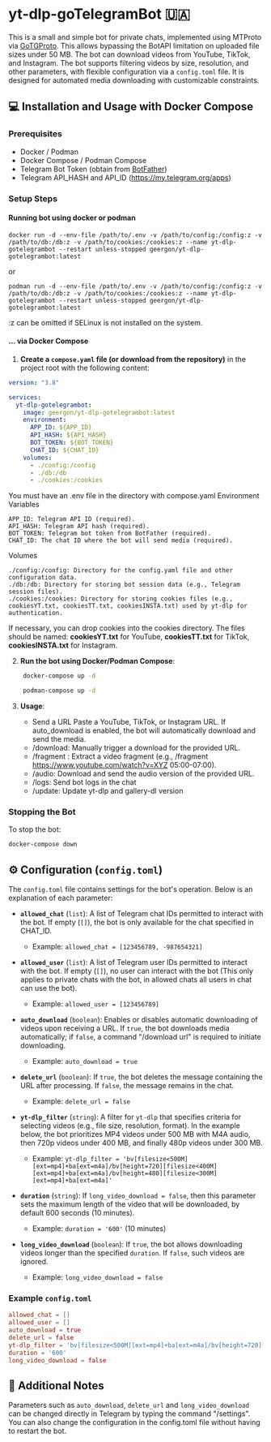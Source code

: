 # yt-dlp-goTelegramBot 🇺🇦

This is a small and simple bot for private chats, implemented using MTProto via [GoTGProto](https://github.com/celestix/gotgproto/tree/beta). This allows bypassing the BotAPI limitation on uploaded file sizes under 50 MB. The bot can download videos from YouTube, TikTok, and Instagram. The bot supports filtering videos by size, resolution, and other parameters, with flexible configuration via a `config.toml` file. It is designed for automated media downloading with customizable constraints.

## 💻 Installation and Usage with Docker Compose

### Prerequisites

- Docker / Podman
- Docker Compose / Podman Compose
- Telegram Bot Token (obtain from [BotFather](https://t.me/BotFather))
- Telegram API_HASH and API_ID (<https://my.telegram.org/apps>)

### Setup Steps

#### Running bot using docker or podman

```
docker run -d --env-file /path/to/.env -v /path/to/config:/config:z -v /path/to/db:/db:z -v /path/to/cookies:/cookies:z --name yt-dlp-gotelegrambot --restart unless-stopped geergon/yt-dlp-gotelegrambot:latest
```

or

```
podman run -d --env-file /path/to/.env -v /path/to/config:/config:z -v /path/to/db:/db:z -v /path/to/cookies:/cookies:z --name yt-dlp-gotelegrambot --restart unless-stopped geergon/yt-dlp-gotelegrambot:latest
```

:z can be omitted if SELinux is not installed on the system.

#### ... via Docker Compose

1. **Create a `compose.yaml` file (or download from the repository)**  in the project root with the following content:

```yaml
version: "3.8"

services:
  yt-dlp-gotelegrambot:
    image: geergon/yt-dlp-gotelegrambot:latest
    environment:
      APP_ID: ${APP_ID}
      API_HASH: ${API_HASH}
      BOT_TOKEN: ${BOT_TOKEN}
      CHAT_ID: ${CHAT_ID}
    volumes:
      - ./config:/config
      - ./db:/db
      - ./cookies:/cookies

```

You must have an .env file in the directory with compose.yaml
Environment Variables

    APP_ID: Telegram API ID (required).
    API_HASH: Telegram API hash (required).
    BOT_TOKEN: Telegram bot token from BotFather (required).
    CHAT_ID: The chat ID where the bot will send media (required).

Volumes

    ./config:/config: Directory for the config.yaml file and other configuration data.
    ./db:/db: Directory for storing bot session data (e.g., Telegram session files).
    ./cookies:/cookies: Directory for storing cookies files (e.g., cookiesYT.txt, cookiesTT.txt, cookiesINSTA.txt) used by yt-dlp for authentication.

If necessary, you can drop cookies into the cookies directory. The files should be named:
**cookiesYT.txt** for YouTube,
**cookiesTT.txt** for TikTok,
**cookiesINSTA.txt** for Instagram.

2. **Run the bot using Docker/Podman Compose**:

```bash
    docker-compose up -d
```

```bash
    podman-compose up -d
```

3. **Usage**:

    - Send a URL Paste a YouTube, TikTok, or Instagram URL. If auto_download is enabled, the bot will automatically download and send the media.
    - /download: Manually trigger a download for the provided URL.
    - /fragment <URL> <start-end>: Extract a video fragment (e.g., /fragment <https://www.youtube.com/watch?v=XYZ> 05:00-07:00).
    - /audio: Download and send the audio version of the provided URL.
    - /logs: Send bot logs in the chat
    - /update: Update yt-dlp and gallery-dl version

### Stopping the Bot

To stop the bot:

```bash
docker-compose down

```

## ⚙ Configuration (`config.toml`)

The `config.toml` file contains settings for the bot's operation. Below is an explanation of each parameter:

- **`allowed_chat`** (`list`): A list of Telegram chat IDs permitted to interact with the bot. If empty (`[]`), the bot is only available for the chat specified in CHAT_ID.

  - Example: `allowed_chat = [123456789, -987654321]`
- **`allowed_user`** (`list`): A list of Telegram user IDs permitted to interact with the bot. If empty (`[]`), no user can interact with the bot (This only applies to private chats with the bot, in allowed chats all users in chat can use the bot).

  - Example: `allowed_user = [123456789]`
- **`auto_download`** (`boolean`): Enables or disables automatic downloading of videos upon receiving a URL. If `true`, the bot downloads media automatically; if `false`, a command "/download url" is required to initiate downloading.

  - Example: `auto_download = true`
- **`delete_url`** (`boolean`): If `true`, the bot deletes the message containing the URL after processing. If `false`, the message remains in the chat.

  - Example: `delete_url = false`
- **`yt-dlp_filter`** (`string`): A filter for `yt-dlp` that specifies criteria for selecting videos (e.g., file size, resolution, format). In the example below, the bot prioritizes MP4 videos under 500 MB with M4A audio, then 720p videos under 400 MB, and finally 480p videos under 300 MB.

  - Example: `yt-dlp_filter = 'bv[filesize<500M][ext=mp4]+ba[ext=m4a]/bv[height=720][filesize<400M][ext=mp4]+ba[ext=m4a]/bv[height=480][filesize<300M][ext=mp4]+ba[ext=m4a]'`
- **`duration`** (`string`): If `long_video_download = false`, then this parameter sets the maximum length of the video that will be downloaded, by default 600 seconds (10 minutes).

  - Example: `duration = '600'` (10 minutes)
- **`long_video_download`** (`boolean`): If `true`, the bot allows downloading videos longer than the specified `duration`. If `false`, such videos are ignored.

  - Example: `long_video_download = false`

### Example `config.toml`

```toml
allowed_chat = []
allowed_user = []
auto_download = true
delete_url = false
yt-dlp_filter = 'bv[filesize<500M][ext=mp4]+ba[ext=m4a]/bv[height=720][filesize<400M][ext=mp4]+ba[ext=m4a]/bv[height=480][filesize<300M][ext=mp4]+ba[ext=m4a]'
duration = '600'
long_video_download = false

```

## 📝 Additional Notes

  Parameters such as `auto_download`, `delete_url` and `long_video_download` can be changed directly in Telegram by typing the command "/settings". You can also change the configuration in the config.toml file without having to restart the bot.
